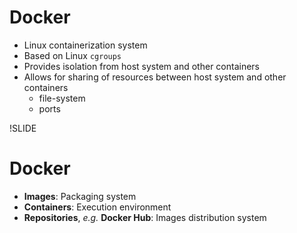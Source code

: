 # Docker

- Linux containerization system
- Based on Linux `cgroups`
- Provides isolation from host system and other containers
- Allows for sharing of resources between host system and other containers
  - file-system
  - ports

!SLIDE

# Docker

- **Images**: Packaging system
- **Containers**: Execution environment 
- **Repositories**, *e.g.* **Docker Hub**: Images distribution system
